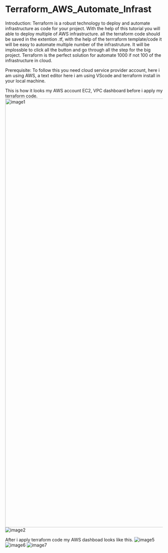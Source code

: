 # Terraform_AWS_Automate_Infrast

Introduction: 
Terraform is a robust technology to deploy and automate infrastructure as code for your project. With the help of this tutorial you will able to deploy multiple of AWS infrastructure. all the terraform code should be saved in the extention .tf, with the help of the terrraform template/code it will be easy to automate multiple number of the infrastruture. It will be implossble to click all the button and go through all the step for the big project. Terraform is the perfect solution for automate 1000 if not 100 of the infrastructure in cloud.

Prerequisite: 
To follow this you need cloud service provider account, here i am using AWS, a text editor here i am using VScode and terraform install in your local machine. 

This is how it looks my AWS account EC2, VPC dashboard before i apply my terraform code. <img width="1367" alt="image1" src="https://user-images.githubusercontent.com/89212813/210152975-c810334e-a10a-4bcd-ac4d-bc8f430a867f.png">
![image2](https://user-images.githubusercontent.com/89212813/210152976-d7e10570-9389-4538-b141-fa325a4f08d7.jpg)

After i apply terraform code my AWS dashboad looks like this. 
![image5](https://user-images.githubusercontent.com/89212813/210152994-3dbc6b63-cc8f-44da-b9de-cfc131fa25a6.jpg)
![image6](https://user-images.githubusercontent.com/89212813/210152999-e0e7d5f3-9a2f-43f1-9f61-3bad6bbc8a87.jpg)
![image7](https://user-images.githubusercontent.com/89212813/210153004-41f01431-a124-4173-bd10-8e9c5b72ec88.jpg)

